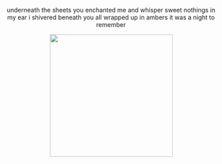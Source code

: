 <p align="center">
 underneath the sheets you enchanted me and whisper sweet nothings in my ear i shivered beneath you all wrapped up in ambers it was a night to remember 
<br>
 <p align="center">
<img wdth="300" height="283" src="https://github.com/user-attachments/assets/51d3556f-5e57-49fe-8b4f-446a104f727c">
 </p>
